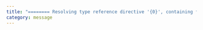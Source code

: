 ```yaml
---
title: "======== Resolving type reference directive '{0}', containing file '{1}', root directory not set. ========"
category: message
---
```


